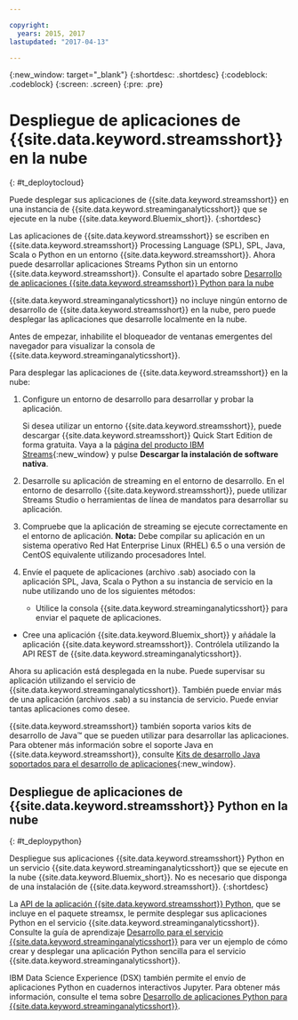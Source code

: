 ```yaml
---

copyright:
  years: 2015, 2017
lastupdated: "2017-04-13"

---
```


<!-- Attribute definitions -->
{:new_window: target="_blank"}
{:shortdesc: .shortdesc}
{:codeblock: .codeblock}
{:screen: .screen}
{:pre: .pre}

# Despliegue de aplicaciones de {{site.data.keyword.streamsshort}} en la nube
{: #t_deploytocloud}

Puede desplegar sus aplicaciones de {{site.data.keyword.streamsshort}} en una instancia de {{site.data.keyword.streaminganalyticsshort}} que se ejecute en la nube {{site.data.keyword.Bluemix_short}}.
{:shortdesc}

Las aplicaciones de {{site.data.keyword.streamsshort}} se escriben en {{site.data.keyword.streamsshort}} Processing Language (SPL), SPL, Java, Scala o Python en un entorno {{site.data.keyword.streamsshort}}. Ahora puede desarrollar aplicaciones Streams Python sin un entorno {{site.data.keyword.streamsshort}}. Consulte el apartado sobre [Desarrollo de aplicaciones {{site.data.keyword.streamsshort}} Python para la nube](docs/services/StreamingAnalytics/t_deploytocloud.html#t_deploypython)


{{site.data.keyword.streaminganalyticsshort}} no incluye ningún entorno de desarrollo de {{site.data.keyword.streamsshort}} en la nube, pero puede desplegar las aplicaciones que desarrolle localmente en la nube.

Antes de empezar, inhabilite el bloqueador de ventanas emergentes del navegador para visualizar la consola de {{site.data.keyword.streaminganalyticsshort}}.

Para desplegar las aplicaciones de {{site.data.keyword.streamsshort}} en la nube:

1. Configure un entorno de desarrollo para desarrollar y probar la aplicación.

	Si desea utilizar un entorno {{site.data.keyword.streamsshort}}, puede descargar {{site.data.keyword.streamsshort}} Quick Start Edition de forma gratuita. Vaya a la [página del producto IBM Streams](http://www.ibm.com/analytics/us/en/technology/stream-computing/){:new_window} y pulse **Descargar la instalación de software nativa**.

2. Desarrolle su aplicación de streaming en el entorno de desarrollo. En el entorno de desarrollo {{site.data.keyword.streamsshort}}, puede utilizar Streams Studio o herramientas de línea de mandatos para desarrollar su aplicación.

3. Compruebe que la aplicación de streaming se ejecute correctamente en el entorno de aplicación.
**Nota:** Debe compilar su aplicación en un sistema operativo Red Hat Enterprise Linux (RHEL) 6.5 o una versión de CentOS equivalente utilizando procesadores Intel.

4. Envíe el paquete de aplicaciones (archivo .sab) asociado con la aplicación SPL, Java, Scala o Python a su instancia de servicio en la nube utilizando uno de los siguientes métodos:
	* Utilice la consola {{site.data.keyword.streaminganalyticsshort}} para enviar el paquete de aplicaciones.
  * Cree una aplicación {{site.data.keyword.Bluemix_short}} y añádale la aplicación {{site.data.keyword.streamsshort}}. Contrólela utilizando la API REST de {{site.data.keyword.streaminganalyticsshort}}.

Ahora su aplicación está desplegada en la nube. Puede supervisar su aplicación utilizando el servicio de {{site.data.keyword.streaminganalyticsshort}}. También puede enviar más de una aplicación (archivos .sab) a su instancia de servicio. Puede enviar tantas aplicaciones como desee.

{{site.data.keyword.streamsshort}} también soporta varios kits de desarrollo de Java™ que se pueden utilizar para desarrollar las aplicaciones. Para obtener más información sobre el soporte Java en {{site.data.keyword.streamsshort}}, consulte [Kits de desarrollo Java soportados para el desarrollo de aplicaciones](https://www.ibm.com/support/knowledgecenter/en/SSCRJU_4.2.0/com.ibm.streams.install.doc/doc/ibminfospherestreams-install-prerequisites-java-supported-sdks.html){:new_window}.

## Despliegue de aplicaciones de {{site.data.keyword.streamsshort}} Python en la nube
{: #t_deploypython}

Despliegue sus aplicaciones {{site.data.keyword.streamsshort}} Python en un servicio {{site.data.keyword.streaminganalyticsshort}} que se ejecute en la nube {{site.data.keyword.Bluemix_short}}. No es necesario que disponga de una instalación de {{site.data.keyword.streamsshort}}.
{:shortdesc}

La [API de la aplicación {{site.data.keyword.streamsshort}} Python](http://ibmstreams.github.io/streamsx.documentation/docs/python/python-appapi-devguide/#50-api-features), que se incluye en el paquete streamsx, le permite desplegar sus aplicaciones Python en el servicio {{site.data.keyword.streaminganalyticsshort}}. Consulte la guía de aprendizaje [Desarrollo para el servicio {{site.data.keyword.streaminganalyticsshort}}](http://ibmstreams.github.io/streamsx.documentation/docs/python/1.6/python-appapi-devguide-2a/index.html) para ver un ejemplo de cómo crear y desplegar una aplicación Python sencilla para el servicio {{site.data.keyword.streaminganalyticsshort}}.

IBM Data Science Experience (DSX) también permite el envío de aplicaciones Python en cuadernos interactivos Jupyter. Para obtener más información, consulte el tema sobre [Desarrollo de aplicaciones Python para {{site.data.keyword.streaminganalyticsshort}}](/docs/services/StreamingAnalytics/t_develop_apps_python.html).
